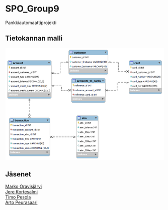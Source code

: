# SPO_Group9

Pankkiautomaattiprojekti

## Tietokannan malli

<img src="./bankdatabase_admin.png"></img>


## Jäsenet
[Marko Oravisjärvi](https://github.com/moravis)<br/>
[Jere Kortesalmi](https://github.com/JereKortesalmi)<br/>
[Timo Pesola](https://github.com/timopesola)<br/>
[Arto Peurasaari](https://github.com/artopeu)<br/>